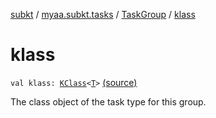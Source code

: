 [subkt](../../index.md) / [myaa.subkt.tasks](../index.md) / [TaskGroup](index.md) / [klass](./klass.md)

# klass

`val klass: `[`KClass`](https://kotlinlang.org/api/latest/jvm/stdlib/kotlin.reflect/-k-class/index.html)`<`[`T`](index.md#T)`>` [(source)](https://github.com/Myaamori/SubKt/blob/0.1.7/src/main/kotlin/myaa/subkt/tasks/tasks.kt#L326)

The class object of the task type for this group.

